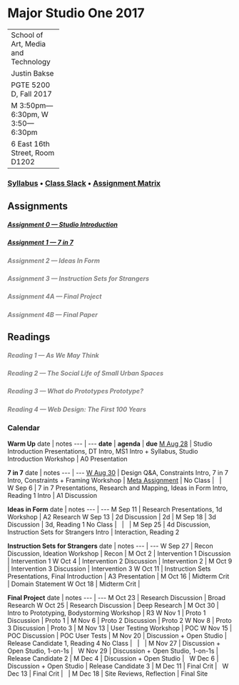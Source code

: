 # Major Studio One 2017

| Parsons School of Design
| ---
| School of Art, Media and Technology
| Justin Bakse
| PGTE 5200 D, Fall 2017
| M 3:50pm—6:30pm, W 3:50—6:30pm
| 6 East 16th Street, Room D1202

### [Syllabus](syllabus.html) • [Class Slack](https://ms1-d.slack.com) • [Assignment Matrix](https://docs.google.com/spreadsheets/d/1PUGHF2wfe7VnJfYr5eYh9nNO6ekzHLHUrzS6PIz_WQ4/edit#gid=0)

## Assignments
##### [Assignment 0 — Studio Introduction](assignment_studio_introduction)
##### [Assignment 1 — 7 in 7](assignment_7_in_7)
##### [Assignment 2 — Ideas In Form](#assignment_2)
##### [Assignment 3 — Instruction Sets for Strangers](#assignment_3)
##### [Assignment 4A — Final Project](#assignment_4)
##### [Assignment 4B — Final Paper](#assignment_5)


## Readings
##### [Reading 1 — As We May Think](#reading_1)
##### [Reading 2 — The Social Life of Small Urban Spaces](#reading_2)
##### [Reading 3 — What do Prototypes Prototype?](#reading_3)
##### [Reading 4 — Web Design: The First 100 Years](#reading_4)






### Calendar
**Warm Up**
date | notes
--- | ---
**date** | **agenda** | **due**
[M Aug 28](week_1/monday.html) | Studio Introduction Presentations, DT Intro, MS1 Intro + Syllabus, Studio Introduction Workshop | A0 Presentation


**7 in 7**
date | notes
--- | ---
[W Aug 30](week_1/wednesday.html) | Design Q&A, Constraints Intro, 7 in 7 Intro, Constraints + Framing Workshop | [Meta Assignment](http://localhost:3000/week_1/monday.html)
|
No Class | &nbsp; | &nbsp;
W Sep 6 | 7 in 7 Presentations, Research and Mapping, Ideas in Form Intro, Reading 1 Intro | A1 Discussion


**Ideas in Form**
date | notes
--- | ---
M Sep 11 | Research Presentations, 1d Workshop | A2 Research
W Sep 13 | 2d Discussion | 2d
|
M Sep 18 | 3d Discussion | 3d, Reading 1
No Class | &nbsp; | &nbsp;
|
M Sep 25 | 4d Discussion, Instruction Sets for Strangers Intro | Interaction, Reading 2


**Instruction Sets for Strangers**
date | notes
--- | ---
W Sep 27 | Recon Discussion, Ideation Workshop | Recon
|
M Oct 2 | Intervention 1 Discussion | Intervention 1
W Oct 4 | Intervention 2 Discussion | Intervention 2
|
M Oct 9 | Intervention 3 Discussion | Intervention 3
W Oct 11 | Instruction Sets Presentations, Final Introduction | A3 Presentation
|
M Oct 16 | Midterm Crit | Domain Statement
W Oct 18 | Midterm Crit | &nbsp;

**Final Project**
date | notes
--- | ---
M Oct 23 | Research Discussion | Broad Research
W Oct 25 | Research Discussion | Deep Research
|
M Oct 30 | Intro to Prototyping, Bodystorming Workshop | R3
W Nov 1 | Proto 1 Discussion | Proto 1
|
M Nov 6 | Proto 2 Discussion | Proto 2
W Nov 8 | Proto 3 Discussion | Proto 3
|
M Nov 13 | User Testing Workshop | POC
W Nov 15 | POC Discussion | POC User Tests
|
M Nov 20 | Discussion + Open Studio | Release Candidate 1, Reading 4
No Class | &nbsp; | &nbsp;
|
M Nov 27 | Discussion + Open Studio, 1-on-1s | &nbsp;
W Nov 29 | Discussion + Open Studio, 1-on-1s | Release Candidate 2
|
M Dec 4 | Discussion + Open Studio | &nbsp;
W Dec 6 | Discussion + Open Studio | Release Candidate 3
|
M Dec 11 | Final Crit | &nbsp;
W Dec 13 | Final Crit | &nbsp;
|
M Dec 18 | Site Reviews, Reflection | Final Site








<br/><br/><br/><br/><br/><br/><br/><br/>
<!-- [2016](/2016) -->

<style>
a[href^="#"]:not(.btn) { color: gray; text-decoration: none; }
.no-class {
    background-color: #EEE;
    color: #AAA !important;
}
.midterm-crit, .final-crit{
    background-color: #EEE;
    color: #000 !important;
    font-weight: bold;
}
table {
    table-layout: fixed;
}
td:first-child {
    width: 100px !important;
}
td:nth-child(3) {
    width: 200px;
}
thead {
    display: none;
}
</style>

<script
  src="https://code.jquery.com/jquery-2.2.4.min.js"
  integrity="sha256-BbhdlvQf/xTY9gja0Dq3HiwQF8LaCRTXxZKRutelT44="
  crossorigin="anonymous"></script>

<script type="text/javascript">
 console.log($);
 $('tr').each(function(a,b,c) {
     td = $(this).find('td');
     console.log(td, $(td[0]).text());
     if($(td[0]).text() == "No Class") {
         $(this).addClass("no-class");
     }
     if($(td[1]).text() == "Midterm Crit") {
         $(this).addClass("midterm-crit");
     }
     if($(td[1]).text() == "Final Crit") {
         $(this).addClass("final-crit");
     }
 });
</script>

<link rel="stylesheet" type="text/css" href="index.css">
<script type="text/javascript" src="javascript/p5.min.js"></script>
<!-- <script type="text/javascript" src="backgrounds/bg1.js"></script> -->
<style>
canvas { position: fixed; top: 0; left: 0; z-index: -1; }
//.container {background: rgba(255,255,255,.5);};
</style>
